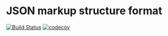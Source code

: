 # JSON markup structure format

[![Build Status](https://travis-ci.org/mildberry/jms-format.svg?branch=master)](https://travis-ci.org/mildberry/jms-format)
[![codecov](https://codecov.io/gh/mildberry/jms-format/branch/master/graph/badge.svg)](https://codecov.io/gh/mildberry/jms-format)